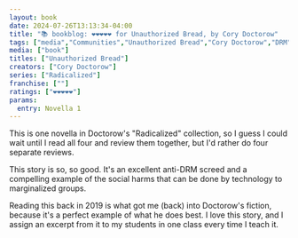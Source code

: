 ```yaml
---
layout: book
date: 2024-07-26T13:13:34-04:00
title: "📚 bookblog: ❤️❤️❤️❤️❤️ for Unauthorized Bread, by Cory Doctorow"
tags: ["media","Communities","Unauthorized Bread","Cory Doctorow","DRM","Radicalized (collection)","ICT 202"]
media: ["book"]
titles: ["Unauthorized Bread"]
creators: ["Cory Doctorow"]
series: ["Radicalized"]
franchise: [""]
ratings: ["❤️❤️❤️❤️❤️"]
params:
  entry: Novella 1
---
```


This is one novella in Doctorow's "Radicalized" collection, so I guess I could wait until I read all four and review them together, but I'd rather do four separate reviews.

This story is so, so good. It's an excellent anti-DRM screed and a compelling example of the social harms that can be done by technology to marginalized groups.

Reading this back in 2019 is what got me (back) into Doctorow's fiction, because it's a perfect example of what he does best. I love this story, and I assign an excerpt from it to my students in one class every time I teach it.
